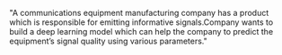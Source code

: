 "A communications equipment manufacturing company has a product which is responsible for emitting informative signals.Company wants to build a deep learning model which can help the company to predict the equipment’s signal quality using various parameters."

